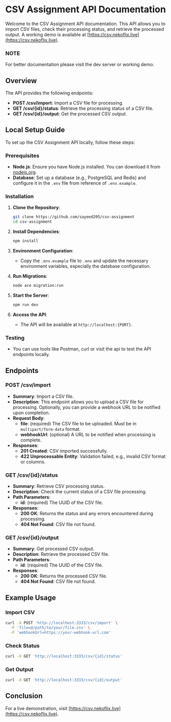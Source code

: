 # CSV Assignment API Documentation

Welcome to the CSV Assignment API documentation. This API allows you to import CSV files, check their processing status, and retrieve the processed output. A working demo is available at [https://csv.nekoflix.live](https://csv.nekoflix.live).

### NOTE

For better documentation please visit the dev server or working demo.

## Overview

The API provides the following endpoints:

- **POST /csv/import**: Import a CSV file for processing.
- **GET /csv/{id}/status**: Retrieve the processing status of a CSV file.
- **GET /csv/{id}/output**: Get the processed CSV output.

## Local Setup Guide

To set up the CSV Assignment API locally, follow these steps:

### Prerequisites

- **Node.js**: Ensure you have Node.js installed. You can download it from [nodejs.org](https://nodejs.org/).
- **Database**: Set up a database (e.g., PostgreSQL and Redis) and configure it in the `.env` file from reference of `.env.example`.

### Installation

1. **Clone the Repository**:

   ```bash
   git clone https://github.com/sayeed205/csv-assignment
   cd csv-assignment
   ```

2. **Install Dependencies**:

   ```bash
   npm install
   ```

3. **Environment Configuration**:

   - Copy the `.env.example` file to `.env` and update the necessary environment variables, especially the database configuration.

4. **Run Migrations**:

   ```bash
   node ace migration:run
   ```

5. **Start the Server**:

   ```bash
   npm run dev
   ```

6. **Access the API**:
   - The API will be available at `http://localhost:{PORT}`.

### Testing

- You can use tools like Postman, curl or visit the api to test the API endpoints locally.

## Endpoints

### POST /csv/import

- **Summary**: Import a CSV file.
- **Description**: This endpoint allows you to upload a CSV file for processing. Optionally, you can provide a webhook URL to be notified upon completion.
- **Request Body**:
  - **file**: (required) The CSV file to be uploaded. Must be in `multipart/form-data` format.
  - **webhookUrl**: (optional) A URL to be notified when processing is complete.
- **Responses**:
  - **201 Created**: CSV imported successfully.
  - **422 Unprocessable Entity**: Validation failed, e.g., invalid CSV format or columns.

### GET /csv/{id}/status

- **Summary**: Retrieve CSV processing status.
- **Description**: Check the current status of a CSV file processing.
- **Path Parameters**:
  - **id**: (required) The UUID of the CSV file.
- **Responses**:
  - **200 OK**: Returns the status and any errors encountered during processing.
  - **404 Not Found**: CSV file not found.

### GET /csv/{id}/output

- **Summary**: Get processed CSV output.
- **Description**: Retrieve the processed CSV file.
- **Path Parameters**:
  - **id**: (required) The UUID of the CSV file.
- **Responses**:
  - **200 OK**: Returns the processed CSV file.
  - **404 Not Found**: CSV file not found.

## Example Usage

### Import CSV

```bash
curl -X POST 'http://localhost:3333/csv/import' \
  -F 'file=@/path/to/your/file.csv' \
  -F 'webhookUrl=https://your-webhook-url.com'
```

### Check Status

```bash
curl -X GET 'http://localhost:3333/csv/{id}/status'
```

### Get Output

```bash
curl -X GET 'http://localhost:3333/csv/{id}/output'
```

## Conclusion

For a live demonstration, visit [https://csv.nekoflix.live](https://csv.nekoflix.live).
